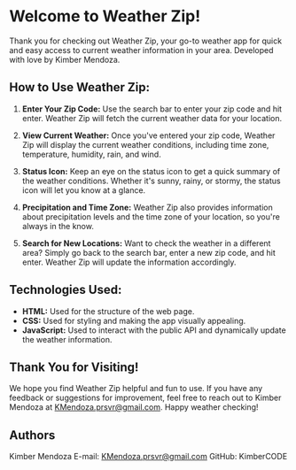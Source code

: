 # Welcome to Weather Zip!

Thank you for checking out Weather Zip, your go-to weather app for quick and easy access to current weather information in your area. Developed with love by Kimber Mendoza.

## How to Use Weather Zip:

1. **Enter Your Zip Code:** Use the search bar to enter your zip code and hit enter. Weather Zip will fetch the current weather data for your location.

2. **View Current Weather:** Once you've entered your zip code, Weather Zip will display the current weather conditions, including time zone,  temperature, humidity, rain, and wind.

3. **Status Icon:** Keep an eye on the status icon to get a quick summary of the weather conditions. Whether it's sunny, rainy, or stormy, the status icon will let you know at a glance.

4. **Precipitation and Time Zone:** Weather Zip also provides information about precipitation levels and the time zone of your location, so you're always in the know.

5. **Search for New Locations:** Want to check the weather in a different area? Simply go back to the search bar, enter a new zip code, and hit enter. Weather Zip will update the information accordingly.

## Technologies Used:

- **HTML:** Used for the structure of the web page.
- **CSS:** Used for styling and making the app visually appealing.
- **JavaScript:** Used to interact with the public API and dynamically update the weather information.

## Thank You for Visiting!

We hope you find Weather Zip helpful and fun to use. If you have any feedback or suggestions for improvement, feel free to reach out to Kimber Mendoza at KMendoza.prsvr@gmail.com. Happy weather checking!

## Authors

Kimber Mendoza
E-mail: KMendoza.prsvr@gmail.com
GitHub: KimberCODE
